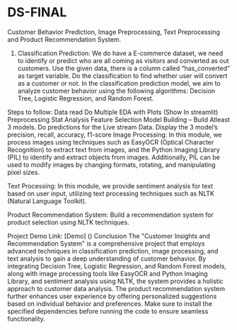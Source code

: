 # DS-FINAL


Customer Behavior Prediction, Image Preprocessing, Text Preprocessing and Product Recommendation System.
1. Classification Prediction:
We do have a E-commerce dataset, we need to identify or predict who are all coming as visitors and converted as out customers. Use the given data, there is a column called “has_converted” as target variable. Do the classification to find whether user will convert as a customer or not. In the classification prediction model, we aim to analyze customer behavior using the following algorithms: Decision Tree, Logistic Regression, and Random Forest.



Steps to follow:
Data read
Do Multiple EDA with Plots (Show In streamlit)
Preprocessing
Stat Analysis
Feature Selection
Model Building – Build Atleast 3 models.
Do predictions for the Live stream Data.
Display the 3 model’s precision, recall, accuracy, f1-score
Image Processing:
In this module, we process images using techniques such as EasyOCR (Optical Character Recognition) to extract text from images, and the Python Imaging Library (PIL) to identify and extract objects from images. Additionally, PIL can be used to modify images by changing formats, rotating, and manipulating pixel sizes.

Text Processing:
In this module, we provide sentiment analysis for text based on user input, utilizing text processing techniques such as NLTK (Natural Language Toolkit).

Product Recommendation System:
Build a recommendation system for product selection using NLTK techniques.

Project Demo Link: [Demo] ()
Conclusion
The "Customer Insights and Recommendation System" is a comprehensive project that employs advanced techniques in classification prediction, image processing, and text analysis to gain a deep understanding of customer behavior. By integrating Decision Tree, Logistic Regression, and Random Forest models, along with image processing tools like EasyOCR and Python Imaging Library, and sentiment analysis using NLTK, the system provides a holistic approach to customer data analysis. The product recommendation system further enhances user experience by offering personalized suggestions based on individual behavior and preferences. Make sure to install the specified dependencies before running the code to ensure seamless functionality.
